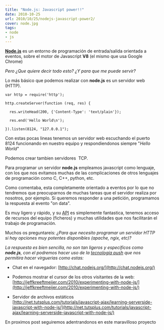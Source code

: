 ```yaml
---
title: "Node.js: Javascript power!!"
date: 2010-10-25
url: 2010/10/25/nodejs-javascript-power2/
cover: node.jpg
tags:
- node
- js
---
```

**[Node.js](http://www.nodejs.org)** es un entorno de programación de entrada/salida orientada a eventos, sobre el motor de Javascript **V8** (el mismo que usa Google Chrome)

_Pero ¿Que quiere decir todo esto? ¿Y para que me puede servir?_

Lo más básico que podemos realizar con **node.js** es un servidor web (HTTP).

```
var http = require('http');

http.createServer(function (req, res) {

  res.writeHead(200, {'Content-Type': 'text/plain'});

  res.end('Hello World\n');

}).listen(8124, "127.0.0.1");
```

Con estas pocas lineas tenemos un servidor web escuchando el puerto 8124 funcionando en nuestro equipo y respondiendonos siempre "_Hello World_"

Podemos crear tambien servidores  TCP.

Para programar un servidor **node.js** empleamos javascript como lenguaje, con los que nos evitamos muchas de las complicaciones de otros lenguajes de programación como C, C++, python, etc.

Como comentaba, esta completamente orientado a eventos por lo que no tendremos que preocuparnos de muchas tareas que el servidor realiza por nosotros, por ejemplo. Si queremos responder a una petición, programamos la respuesta al evento "on data".

Es muy ligero y rápido, y su [API](http://nodejs.org/api.html) es simplemente fantastica, tenemos acceso de recursos del equipo (ficheros) y muchas utilidades que nos facilitarán el trabajo de programación.

Muchos os preguntareis: _¿Para que necesito programar un servidor HTTP si hay opciones muy potentes disponibles (apache, ngix, etc)?_

_La respuesta es bien sencilla, no son tan ligeros y especificos como **node.js**, con el podremos hacer uso de la [tecnología push](http://es.wikipedia.org/wiki/Tecnolog%C3%ADa_Push) que nos permitira hacer virguerias como estas:_

*   Chat en el navegador: [http://chat.nodejs.org/](http://chat.nodejs.org/)

*   Podemos mostrar el cursor de los otros visitantes de la web: [http://jeffkreeftmeijer.com/2010/experimenting-with-node-js/](http://jeffkreeftmeijer.com/2010/experimenting-with-node-js/)

*   Servidor de archivos estáticos [http://net.tutsplus.com/tutorials/javascript-ajax/learning-serverside-javascript-with-node-js/](http://net.tutsplus.com/tutorials/javascript-ajax/learning-serverside-javascript-with-node-js/)

En proximos post seguiremos adentrandonos en este maravilloso proyecto
